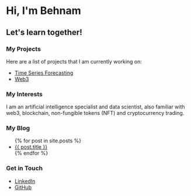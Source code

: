 # Hi, I'm Behnam
## Let's learn together!

### My Projects
Here are a list of projects that I am currently working on:
<ul>
<li><a href="https://github.com/baloochyb/PricePrediction">Time Series Forecasting</a></li>
<li><a href="https://github.com/baloochyb/Web3DataScience">Web3</a></li>
</ul>

### My Interests
I am an artificial intelligence specialist and data scientist, also familiar with web3, blockchain, non-fungible tokens (NFT) and cryptocurrency trading.
### My Blog
<ul>
{% for post in site.posts %}
<li>
<a href="{{ post.url }}">{{ post.title }}</a>
</li>
{% endfor %}
</ul>

### Get in Touch
<ul>
<li><a href="https://www.linkedin.com/in/{{ site.linkedin_username }}">LinkedIn</a></li>
<li><a href="https://github.com/{{ site.github_username }}">GitHub</a></li>
</ul>
